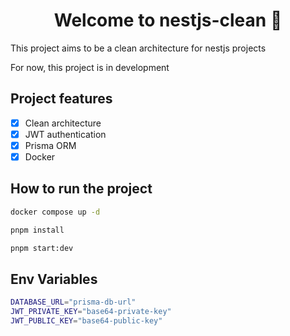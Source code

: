 <h1 align="center">Welcome to nestjs-clean 👋</h1>

<p>This project aims to be a clean architecture for nestjs projects</p>

<span>For now, this project is in development</span>

<h2>Project features</h2>

- [x] Clean architecture
- [x] JWT authentication
- [x] Prisma ORM
- [x] Docker

<h2>How to run the project</h2>

```sh
docker compose up -d
```

```sh
pnpm install
```

```sh
pnpm start:dev
```

<h2>Env Variables</h2>

```sh
DATABASE_URL="prisma-db-url"
JWT_PRIVATE_KEY="base64-private-key"
JWT_PUBLIC_KEY="base64-public-key"
```
